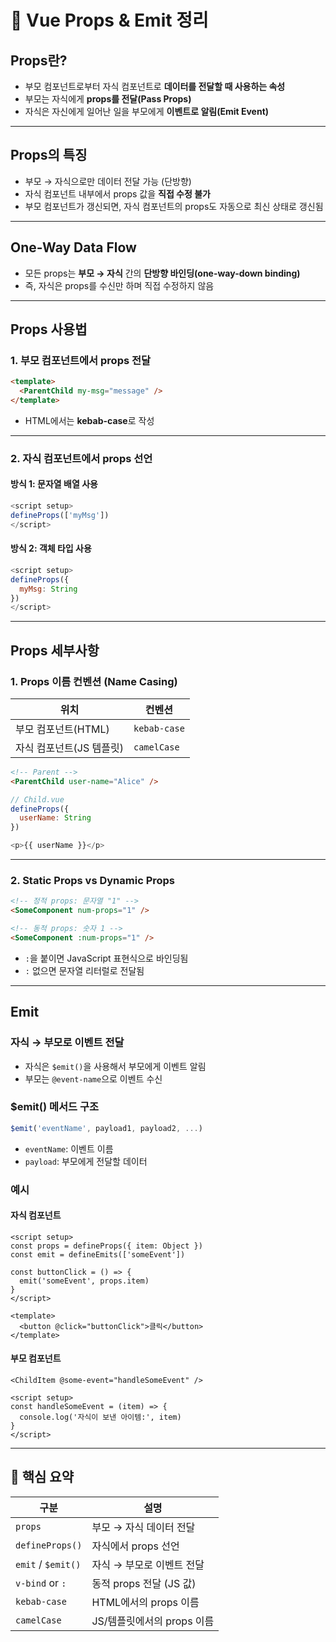 
# 📌 Vue Props & Emit 정리

## Props란?
- 부모 컴포넌트로부터 자식 컴포넌트로 **데이터를 전달할 때 사용하는 속성**
- 부모는 자식에게 **props를 전달(Pass Props)**  
- 자식은 자신에게 일어난 일을 부모에게 **이벤트로 알림(Emit Event)**

---

##  Props의 특징

- 부모 → 자식으로만 데이터 전달 가능 (단방향)
- 자식 컴포넌트 내부에서 props 값을 **직접 수정 불가**
- 부모 컴포넌트가 갱신되면, 자식 컴포넌트의 props도 자동으로 최신 상태로 갱신됨

---

##  One-Way Data Flow

- 모든 props는 **부모 → 자식** 간의 **단방향 바인딩(one-way-down binding)**  
- 즉, 자식은 props를 수신만 하며 직접 수정하지 않음

---

##  Props 사용법

### 1. 부모 컴포넌트에서 props 전달

```html
<template>
  <ParentChild my-msg="message" />
</template>
````

* HTML에서는 **kebab-case**로 작성

---

### 2. 자식 컴포넌트에서 props 선언

#### 방식 1: 문자열 배열 사용

```js
<script setup>
defineProps(['myMsg'])
</script>
```

#### 방식 2: 객체 타입 사용

```js
<script setup>
defineProps({
  myMsg: String
})
</script>
```

---

##  Props 세부사항

### 1. Props 이름 컨벤션 (Name Casing)

| 위치              | 컨벤션          |
| --------------- | ------------ |
| 부모 컴포넌트(HTML)   | `kebab-case` |
| 자식 컴포넌트(JS 템플릿) | `camelCase`  |

```html
<!-- Parent -->
<ParentChild user-name="Alice" />
```

```js
// Child.vue
defineProps({
  userName: String
})

<p>{{ userName }}</p>
```

---

### 2. Static Props vs Dynamic Props

```html
<!-- 정적 props: 문자열 "1" -->
<SomeComponent num-props="1" />

<!-- 동적 props: 숫자 1 -->
<SomeComponent :num-props="1" />
```

* `:`을 붙이면 JavaScript 표현식으로 바인딩됨
* `:` 없으면 문자열 리터럴로 전달됨

---

##  Emit

###  자식 → 부모로 이벤트 전달

* 자식은 `$emit()`을 사용해서 부모에게 이벤트 알림
* 부모는 `@event-name`으로 이벤트 수신

###  \$emit() 메서드 구조

```js
$emit('eventName', payload1, payload2, ...)
```

* `eventName`: 이벤트 이름
* `payload`: 부모에게 전달할 데이터

###  예시

#### 자식 컴포넌트

```vue
<script setup>
const props = defineProps({ item: Object })
const emit = defineEmits(['someEvent'])

const buttonClick = () => {
  emit('someEvent', props.item)
}
</script>

<template>
  <button @click="buttonClick">클릭</button>
</template>
```

#### 부모 컴포넌트

```vue
<ChildItem @some-event="handleSomeEvent" />

<script setup>
const handleSomeEvent = (item) => {
  console.log('자식이 보낸 아이템:', item)
}
</script>
```

---

## 📌 핵심 요약

| 구분                 | 설명                 |
| ------------------ | ------------------ |
| `props`            | 부모 → 자식 데이터 전달     |
| `defineProps()`    | 자식에서 props 선언      |
| `emit` / `$emit()` | 자식 → 부모로 이벤트 전달    |
| `v-bind` or `:`    | 동적 props 전달 (JS 값) |
| `kebab-case`       | HTML에서의 props 이름   |
| `camelCase`        | JS/템플릿에서의 props 이름 |

